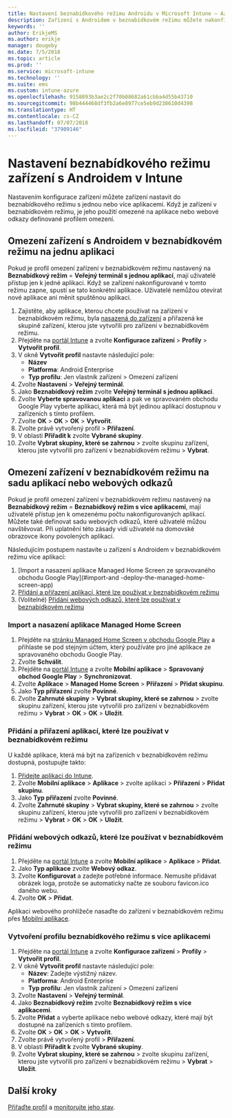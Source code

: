 ```yaml
---
title: Nastavení beznabídkového režimu Androidu v Microsoft Intune – Azure | Microsoft Docs
description: Zařízení s Androidem v beznabídkovém režimu můžete nakonfigurovat jako zařízení v beznabídkovém režimu s jednou nebo více aplikacemi.
keywords: ''
author: ErikjeMS
ms.author: erikje
manager: dougeby
ms.date: 7/5/2018
ms.topic: article
ms.prod: ''
ms.service: microsoft-intune
ms.technology: ''
ms.suite: ems
ms.custom: intune-azure
ms.openlocfilehash: 9158893b3ae2c2f70b08682a61cbba4d55b43710
ms.sourcegitcommit: 98b444468df3fb2a6e8977ce5eb9d238610d4398
ms.translationtype: HT
ms.contentlocale: cs-CZ
ms.lasthandoff: 07/07/2018
ms.locfileid: "37909146"
---
```

# <a name="kiosk-settings-for-android-devices-in-intune"></a>Nastavení beznabídkového režimu zařízení s Androidem v Intune

Nastavením konfigurace zařízení můžete zařízení nastavit do beznabídkového režimu s jednou nebo více aplikacemi. Když je zařízení v beznabídkovém režimu, je jeho použití omezené na aplikace nebo webové odkazy definované profilem omezení. 

## <a name="restrict-an-android-kiosk-device-to-a-single-app"></a>Omezení zařízení s Androidem v beznabídkovém režimu na jednu aplikaci

Pokud je profil omezení zařízení v beznabídkovém režimu nastavený na **Beznabídkový režim** = **Veřejný terminál s jednou aplikací**, mají uživatelé přístup jen k jedné aplikaci. Když se zařízení nakonfigurované v tomto režimu zapne, spustí se tato konkrétní aplikace. Uživatelé nemůžou otevírat nové aplikace ani měnit spuštěnou aplikaci.

1. Zajistěte, aby aplikace, kterou chcete používat na zařízení v beznabídkovém režimu, byla [nasazená do zařízení](apps-deploy.md) a přiřazená ke skupině zařízení, kterou jste vytvořili pro zařízení v beznabídkovém režimu.
2. Přejděte na [portál Intune](https://portal.azure.com) a zvolte **Konfigurace zařízení** > **Profily** > **Vytvořit profil**.
3. V okně **Vytvořit profil** nastavte následující pole:
     - **Název**
     - **Platforma**: Android Enterprise
     - **Typ profilu**: Jen vlastník zařízení > Omezení zařízení
4. Zvolte **Nastavení** > **Veřejný terminál**.
5. Jako **Beznabídkový režim** zvolte **Veřejný terminál s jednou aplikací**.
6. Zvolte **Vyberte spravovanou aplikaci** a pak ve spravovaném obchodu Google Play vyberte aplikaci, která má být jedinou aplikací dostupnou v zařízeních s tímto profilem.
7. Zvolte **OK** > **OK** > **OK** > **Vytvořit**.
8. Zvolte právě vytvořený profil > **Přiřazení**.
9. V oblasti **Přiřadit k** zvolte **Vybrané skupiny**.
10. Zvolte **Vybrat skupiny, které se zahrnou** > zvolte skupinu zařízení, kterou jste vytvořili pro zařízení v beznabídkovém režimu > **Vybrat**.

## <a name="restrict-a-kiosk-device-to-a-set-of-apps-or-web-links"></a>Omezení zařízení v beznabídkovém režimu na sadu aplikací nebo webových odkazů

Pokud je profil omezení zařízení v beznabídkovém režimu nastavený na **Beznabídkový režim** = **Beznabídkový režim s více aplikacemi**, mají uživatelé přístup jen k omezenému počtu nakonfigurovaných aplikací. Můžete také definovat sadu webových odkazů, které uživatelé můžou navštěvovat. Při uplatnění této zásady vidí uživatelé na domovské obrazovce ikony povolených aplikací.

Následujícím postupem nastavíte u zařízení s Androidem v beznabídkovém režimu více aplikací:

1. [Import a nasazení aplikace Managed Home Screen ze spravovaného obchodu Google Play](#import-and -deploy-the-managed-home-screen-app)
2. [Přidání a přiřazení aplikací, které lze používat v beznabídkovém režimu](#add-and-assign-apps-that-can-be-used-in-kiosk-mode)
3. (Volitelné) [Přidání webových odkazů, které lze používat v beznabídkovém režimu](#add-web-links-that-can-be-used-in-kiosk-mode)

### <a name="import-and-deply-the-managed-home-screen-app"></a>Import a nasazení aplikace Managed Home Screen

1. Přejděte na [stránku Managed Home Screen v obchodu Google Play](https://play.google.com/work/apps/details?id=com.microsoft.launcher.enterprise) a přihlaste se pod stejným účtem, který používáte pro jiné aplikace ze spravovaného obchodu Google Play.
2. Zvolte **Schválit**.
3. Přejděte na [portál Intune](https://portal.azure.com) a zvolte **Mobilní aplikace** > **Spravovaný obchod Google Play** > **Synchronizovat**.
4. Zvolte **Aplikace** > **Managed Home Screen** > **Přiřazení** > **Přidat skupinu**.
5. Jako **Typ přiřazení** zvolte **Povinné**.
6. Zvolte **Zahrnuté skupiny** > **Vybrat skupiny, které se zahrnou** > zvolte skupinu zařízení, kterou jste vytvořili pro zařízení v beznabídkovém režimu > **Vybrat** > **OK** > **OK** > **Uložit**.

### <a name="add-and-assign-apps-that-can-be-used-in-kiosk-mode"></a>Přidání a přiřazení aplikací, které lze používat v beznabídkovém režimu

U každé aplikace, která má být na zařízeních v beznabídkovém režimu dostupná, postupujte takto:

1. [Přidejte aplikaci do Intune](store-apps-android.md).
2. Zvolte **Mobilní aplikace** > **Aplikace** > zvolte aplikaci > **Přiřazení** > **Přidat skupinu**.
3. Jako **Typ přiřazení** zvolte **Povinné**.
4. Zvolte **Zahrnuté skupiny** > **Vybrat skupiny, které se zahrnou** > zvolte skupinu zařízení, kterou jste vytvořili pro zařízení v beznabídkovém režimu > **Vybrat** > **OK** > **OK** > **Uložit**.

### <a name="add-web-links-that-can-be-used-in-kiosk-mode"></a>Přidání webových odkazů, které lze používat v beznabídkovém režimu

1. Přejděte na [portál Intune](https://portal.azure.com) a zvolte **Mobilní aplikace** > **Aplikace** > **Přidat**.
2. Jako **Typ aplikace** zvolte **Webový odkaz**.
3. Zvolte **Konfigurovat** a zadejte potřebné informace. Nemusíte přidávat obrázek loga, protože se automaticky načte ze souboru favicon.ico daného webu.
4. Zvolte **OK** > **Přidat**.

Aplikaci webového prohlížeče nasaďte do zařízení v beznabídkovém režimu přes [Mobilní aplikace](apps-add.md).

### <a name="create-a-multi-app-kiosk-profile"></a>Vytvoření profilu beznabídkového režimu s více aplikacemi

1. Přejděte na [portál Intune](https://portal.azure.com) a zvolte **Konfigurace zařízení** > **Profily** > **Vytvořit profil**.
3. V okně **Vytvořit profil** nastavte následující pole:
     - **Název**: Zadejte výstižný název.
     - **Platforma**: Android Enterprise
     - **Typ profilu**: Jen vlastník zařízení > Omezení zařízení
4. Zvolte **Nastavení** > **Veřejný terminál**.
5. Jako **Beznabídkový režim** zvolte **Beznabídkový režim s více aplikacemi**.
6. Zvolte **Přidat** a vyberte aplikace nebo webové odkazy, které mají být dostupné na zařízeních s tímto profilem.
7. Zvolte **OK** > **OK** > **OK** > **Vytvořit**.
8. Zvolte právě vytvořený profil > **Přiřazení**.
9. V oblasti **Přiřadit k** zvolte **Vybrané skupiny**.
10. Zvolte **Vybrat skupiny, které se zahrnou** > zvolte skupinu zařízení, kterou jste vytvořili pro zařízení v beznabídkovém režimu > **Vybrat** > **Uložit**.

## <a name="next-steps"></a>Další kroky
[Přiřaďte profil](device-profile-assign.md) a [monitorujte jeho stav](device-profile-monitor.md).
